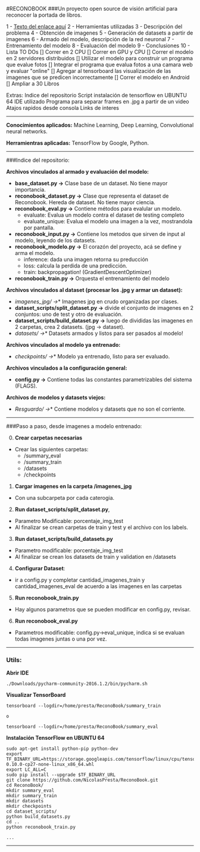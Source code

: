 #RECONOBOOK
###Un proyecto open source de visión artificial para reconocer la portada de libros.

1 - [Texto del enlace aquí](./doc/objetivos.md)
2 - Herramientas utilizadas
3 - Descripción del problema
4 - Obtención de imagenes
5 - Generación de datasets a partir de imagenes
6 - Armado del modelo, descripción de la red neuronal
7 - Entrenamiento del modelo
8 - Evaluación del modelo
9 - Conclusiones
10 - Lista TO DOs
    [] Correr en 2 CPU
    [] Correr en GPU y CPU
    [] Correr el modelo en 2 servidores distribuidos
    [] Utilizar el modelo para construir un programa que evalue fotos
    [] Integrar el programa que evalua fotos a una camara web y evaluar "online"
    [] Agregar al tensorboard las visualización de las imagenes que se predicen incorrectamente
    [] Correr el modelo en Android
    [] Ampliar a 30 Libros


Extras:
    Indice del repositorio
    Script instalación de tensorflow en UBUNTU 64
    IDE utilizado
    Programa para separar frames en .jpg a partir de un video
    Atajos rapidos desde consola
    Links de interes


-----------------------------------------------------------

**Conocimientos aplicados:** Machine Learning, Deep Learning, Convolutional neural networks.

**Herramientras aplicadas:** TensorFlow by Google, Python.

-----------------------------------------------------------

###Indice del repositorio:

**Archivos vinculados al armado y evaluación del modelo:**

- **base_dataset.py ->** Clase base de un dataset. No tiene mayor importancia.
- **reconobook_dataset.py ->** Clase que representa el dataset de Reconobook. Hereda de dataset. No tiene mayor ciencia.
- **reconobook_eval.py ->** Contiene métodos para evalular un modelo.
  - evaluate: Evalua un modelo contra el dataset de testing completo
  - evaluate_unique: Evalua el modelo una imagen a la vez, mostrandola por pantalla.
- **reconobook_input.py ->** Contiene los metodos que sirven de input al modelo, leyendo de los datasets.
- **reconobook_modelo.py ->** El corazón del proyecto, acá se define y arma el modelo.
  - inference: dada una imagen retorna su preducción
  - loss: calcula la perdida de una predicción.
  - train: backpropagation! (GradientDescentOptimizer)
- **reconobook_train.py ->** Orquesta el entrenamiento del modelo

**Archivos vinculados al dataset (procesar los .jpg y armar un dataset):**

- **imagenes_jpg/* ->** Imagenes jpg en crudo organizadas por clases.
- **dataset_scripts/split_dataset.py ->** divide el conjunto de imagenes en 2 conjuntos: uno de test y otro de evaluación.
- **dataset_scripts/build_dataset.py ->** luego de divididas las imagenes en 2 carpetas, crea 2 datasets. (jpg -> dataset).
- **datasets/* ->** Datasets armados y listos para ser pasados al modelo!

**Archivos vinculados al modelo ya entrenado:**

- **checkpoints/* ->** Modelo ya entrenado, listo para ser evaluado.

**Archivos vinculados a la configuración general:**

- **config.py ->** Contiene todas las constantes parametrizables del sistema (FLAGS).

**Archivos de modelos y datasets viejos:**

- **Resguardo/* ->** Contiene modelos y datasets que no son el corriente.

-----------------------------------------------------------


###Paso a paso, desde imagenes a modelo entrenado:

0. **Crear carpetas necesarias**
  - Crear las siguientes carpetas:
    - /summary_eval
    - /summary_train
    - /datasets
    - /checkpoints
1. **Cargar imagenes en la carpeta /imagenes_jpg**
  - Con una subcarpeta por cada caterogia.
2. **Run dataset_scripts/split_dataset.py**,
  - Parametro Modificable: porcentaje_img_test
  - Al finalizar se crean carpetas de train y test y el archivo con los labels.
3. **Run dataset_scripts/build_datasets.py**
  - Parametro modificable: porcentaje_img_test
  - Al finalizar se crean los datasets de train y validation en /datasets
4. **Configurar Dataset**:
  - ir a config.py y completar cantidad_imagenes_train y cantidad_imagenes_eval de acuerdo a las imagenes en las carpetas
5. **Run reconobook_train.py**
  - Hay algunos parametros que se pueden modificar en config.py, revisar.
6. **Run reconobook_eval.py**
  - Parametros modificable: config.py->eval_unique, indica si se evaluan todas imagenes juntas o una por vez.


-----------------------------------------------------------


### Utils:

**Abrir IDE**
```
./Downloads/pycharm-community-2016.1.2/bin/pycharm.sh
```

**Visualizar TensorBoard**
```
tensorboard --logdir=/home/presta/ReconoBook/summary_train

o

tensorboard --logdir=/home/presta/ReconoBook/summary_eval
```

**Instalación TensorFlow en UBUNTU 64**
```
sudo apt-get install python-pip python-dev
export TF_BINARY_URL=https://storage.googleapis.com/tensorflow/linux/cpu/tensorflow-0.10.0-cp27-none-linux_x86_64.whl
export LC_ALL=C
sudo pip install --upgrade $TF_BINARY_URL
git clone https://github.com/NicolasPresta/ReconoBook.git
cd ReconoBook/
mkdir summary_eval
mkdir summary_train
mkdir datasets
mkdir checkpoints
cd dataset_scripts/
python build_datasets.py
cd ..
python reconobook_train.py

...

```
-----------------------------------------------------------







